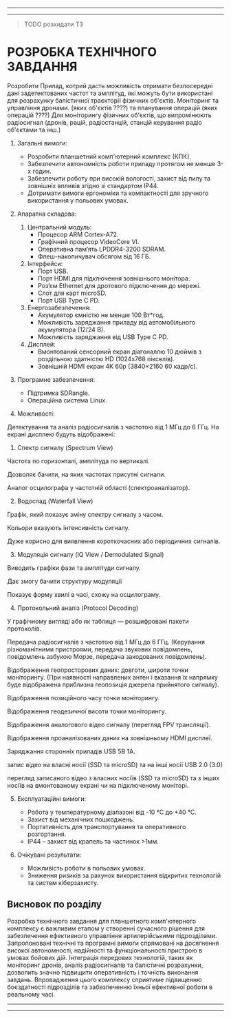 
---

---

> TODO розкидати ТЗ

# РОЗРОБКА ТЕХНІЧНОГО ЗАВДАННЯ
Розробити Прилад, котрий дасть можливість отримати безпосередні дані задетектованих частот та амплітуд, які можуть бути використані для розрахунку балістичної траєкторії фізичних об'єктів. Моніторинг та управління дронами. (яких об'єктів ????)  та планування операцій (яких операцій ????) Для моніторингу фізичних об'єктів, що випромінюють радіосигнал (дронів, рацій, радіостанцій, станцій керування радіо об'єктами та інш.)

1. Загальні вимоги:
    * Розробити планшетний комп'ютерний комплекс (КПК).  
    * Забезпечити автономність роботи приладу протягом не менше 3-х годин.  
    * Забезпечити роботу при високій вологості, захист від пилу та зовнішніх впливів згідно зі стандартом IP44.  
    * Дотримати вимоги ергономіки та компактності для зручного використання у польових умовах.

2. Апаратна складова:

   1. Центральний модуль:
        * Процесор ARM Cortex-A72.  
        * Графічний процесор VideoCore VI.  
        * Оперативна пам’ять LPDDR4-3200 SDRAM.  
        * Флеш-накопичувач обсягом від 16 ГБ.
   2. Інтерфейси:
        * Порт USB.  
        * Порт HDMI для підключення зовнішнього монітора.  
        * Роз’єм Ethernet для дротового підключення до мережі.  
        * Слот для карт microSD.  
        * Порт USB Type C PD.
   3. Енергозабезпечення:
        * Акумулятор ємністю не менше 100 Вт\*год.  
        * Можливість заряджання приладу від автомобільного акумулятора (12/24 В).  
        * Можливість заряджання від USB Type C PD.
   4. Дисплей:
        * Вмонтований сенсорний екран діагоналлю 10 дюймів з роздільною здатністю HD (1024x768 пікселів).  
        * Зовнішній HDMI екран 4K 60р (3840×2160  60 кадр/с).

3. Програмне забезпечення:

    * Підтримка SDRangle.  
    * Операційна система Linux.

4. Можливості:

Детектування та аналіз радіосигналів з частотою від 1 МГц до 6 ГГц. На екрані дисплею будуть відображені:

1. Спектр сигналу (Spectrum View)

Частота по горизонталі, амплітуда по вертикалі.

Дозволяє бачити, на яких частотах присутні сигнали.

Аналог осцилографа у частотній області (спектроаналізатор).

2. Водоспад (Waterfall View)

Графік, який показує зміну спектру сигналу з часом.

Кольори вказують інтенсивність сигналу.

Дуже корисно для виявлення короткочасних або періодичних сигналів.

3. Модуляція сигналу (IQ View / Demodulated Signal)

Виводить графіки фази та амплітуди сигналу.

Дає змогу бачити структуру модуляції

Показує форму хвилі в часі, схожу на осцилограму.

4. Протокольний аналіз (Protocol Decoding)

У графічному вигляді або як таблиця — розшифровані пакети протоколів.

Передача радіосигналів з частотою від 1 МГц до 6 ГГц. (Керування різноманітними пристроями, передача звукових повідомлень, повідомлень азбукою Морзе, передача закодованих повідомлень).

Відображення геопросторових даних: довготи, широти точки моніторингу. (При наявності направлених антен і вказання їх напрямку буде відображена приблизна геопозиція джерела прийнятого сигналу).

Відображення позиційного часу точки моніторингу.

Відображення геодезичної висоти точки моніторингу.

Відображення аналогового відео сигналу (перегляд FPV трансляції).

Відображення проаналізованих даних на зовнішньому HDMI дисплеї.

Заряджання сторонніх приладів USB 5В 1А.

запис відео на власні носії (SSD та microSD) та на інші носії USB 2.0 (3.0)

перегляд записаного відео з власних носіїв (SSD та microSD) та з інших носіїв на вмонтованому екрані чи на підключеному моніторі.


5. Експлуатаційні вимоги:
    * Робота у температурному діапазоні від \-10 °C до \+40 °C.  
    * Захист від механічних пошкоджень.  
    * Портативність для транспортування та оперативного розгортання.  
    * IP44 – захист від крапель та частинок \>1мм.

6. Очікувані результати:
    * Можливість роботи в польових умовах.  
    * Зниження ризиків за рахунок використання відкритих технологій та систем кіберзахисту.

## Висновок по розділу

Розробка технічного завдання для планшетного комп'ютерного комплексу є важливим етапом у створенні сучасного рішення для забезпечення ефективного управління артилерійськими підрозділами. Запропоновані технічні та програмні вимоги спрямовані на досягнення високої автономності, надійності та функціональності пристрою в умовах бойових дій. Інтеграція передових технологій, таких як моніторинг дронів, аналіз радіосигналів та балістичні розрахунки, дозволить значно підвищити оперативність і точність виконання завдань. Впровадження цього комплексу сприятиме підвищенню боєздатності підрозділів та забезпеченню їхньої ефективної роботи в реальному часі.

---

---